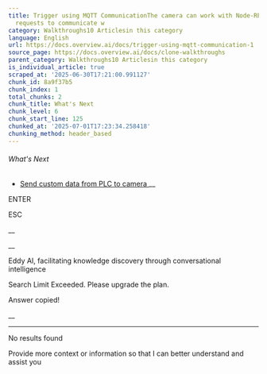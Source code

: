 ```yaml
---
title: Trigger using MQTT CommunicationThe camera can work with Node-RED and MQTT
  requests to communicate w
category: Walkthroughs10 Articlesin this category
language: English
url: https://docs.overview.ai/docs/trigger-using-mqtt-communication-1
source_page: https://docs.overview.ai/docs/clone-walkthroughs
parent_category: Walkthroughs10 Articlesin this category
is_individual_article: true
scraped_at: '2025-06-30T17:21:00.991127'
chunk_id: 8a9f37b5
chunk_index: 1
total_chunks: 2
chunk_title: What's Next
chunk_level: 6
chunk_start_line: 125
chunked_at: '2025-07-01T17:23:34.258418'
chunking_method: header_based
---
```


###### What's Next

  * [ Send custom data from PLC to camera ](/docs/send-customdata-from-plc-to-camera-1) __



ENTER

ESC

 __

__

Eddy AI, facilitating knowledge discovery through conversational intelligence

Search Limit Exceeded. Please upgrade the plan.

Answer copied\!

__

__ __

No results found

Provide more context or information so that I can better understand and assist you
